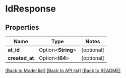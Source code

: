# IdResponse

## Properties

| Name           | Type               | Notes      |
|----------------|--------------------|------------|
| **at_id**      | Option<**String**> | [optional] |
| **created_at** | Option<**i64**>    | [optional] |

[[Back to Model list]](../../crates/edc_api/README.md#documentation-for-models) [[Back to API list]](../../crates/edc_client/README.md#documentation-for-api-endpoints) [[Back to README]](../../README.md)


